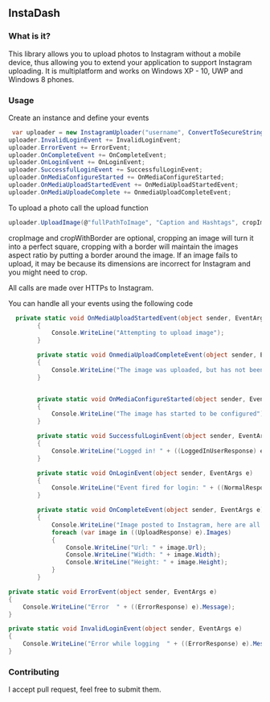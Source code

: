 ## InstaDash


### What is it?
This library allows you to upload photos to Instagram without a mobile device, thus allowing you to extend your application to support Instagram uploading. It is multiplatform and works on Windows XP - 10, UWP and Windows 8 phones.

### Usage 

Create an instance and define your events
```csharp
 var uploader = new InstagramUploader("username", ConvertToSecureString("password"));
uploader.InvalidLoginEvent += InvalidLoginEvent;
uploader.ErrorEvent += ErrorEvent;
uploader.OnCompleteEvent += OnCompleteEvent;
uploader.OnLoginEvent += OnLoginEvent;
uploader.SuccessfulLoginEvent += SuccessfulLoginEvent;
uploader.OnMediaConfigureStarted += OnMediaConfigureStarted;
uploader.OnMediaUploadStartedEvent += OnMediaUploadStartedEvent;
uploader.OnMediaUploadeComplete += OnmediaUploadCompleteEvent;
```

To upload a photo call the upload function
```csharp
uploader.UploadImage(@"fullPathToImage", "Caption and Hashtags", cropImage, cropWithBorder);
```

cropImage and cropWithBorder are optional, cropping an image will turn it into a perfect square, cropping with a border will maintain the images aspect ratio by putting a border around the image. If an image fails to upload, it may be because its dimensions are incorrect for Instagram and you might need to crop. 


All calls are made over HTTPs to Instagram.

You can handle all your events using the following code

```csharp
  private static void OnMediaUploadStartedEvent(object sender, EventArgs e)
        {
            Console.WriteLine("Attempting to upload image");
        }

        private static void OnmediaUploadCompleteEvent(object sender, EventArgs e)
        {
            Console.WriteLine("The image was uploaded, but has not been configured yet.");
        }


        private static void OnMediaConfigureStarted(object sender, EventArgs e)
        {
            Console.WriteLine("The image has started to be configured");
        }

        private static void SuccessfulLoginEvent(object sender, EventArgs e)
        {
            Console.WriteLine("Logged in! " + ((LoggedInUserResponse) e).FullName);
        }

        private static void OnLoginEvent(object sender, EventArgs e)
        {
            Console.WriteLine("Event fired for login: " + ((NormalResponse) e).Message);
        }

        private static void OnCompleteEvent(object sender, EventArgs e)
        {
            Console.WriteLine("Image posted to Instagram, here are all the urls");
            foreach (var image in ((UploadResponse) e).Images)
            {
                Console.WriteLine("Url: " + image.Url);
                Console.WriteLine("Width: " + image.Width);
                Console.WriteLine("Height: " + image.Height);
            }
        }

private static void ErrorEvent(object sender, EventArgs e)
{
    Console.WriteLine("Error  " + ((ErrorResponse) e).Message);
}

private static void InvalidLoginEvent(object sender, EventArgs e)
{
    Console.WriteLine("Error while logging  " + ((ErrorResponse) e).Message);
}
```


### Contributing 

I accept pull request, feel free to submit them. 








